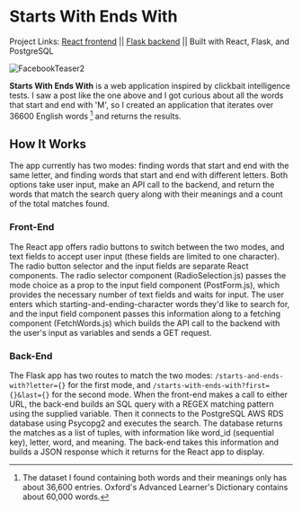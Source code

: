 # Starts With Ends With
Project Links: [React frontend](https://main.djf9hwudvwist.amplifyapp.com) || [Flask backend](https://flask-service.a1cqh1bc24r90.us-east-1.cs.amazonlightsail.com) ||
Built with React, Flask, and PostgreSQL

![FacebookTeaser2](https://user-images.githubusercontent.com/103860612/171473732-6398c073-db43-450e-b11d-d48cbfadc5bd.jpg)

**Starts With Ends With** is a web application inspired by clickbait intelligence tests. I saw a post like the one above and I got curious about all the words that start and end with 'M', so I created an application that iterates over 36600 English words [^1] and returns the results. 

## How It Works

The app currently has two modes: finding words that start and end with the same letter, and finding words that start and end with different letters. Both options take user input, make an API call to the backend, and return the words that match the search query along with their meanings and a count of the total matches found.

### Front-End

  The React app offers radio buttons to switch between the two modes, and text fields to accept user input (these fields are limited to one character). The radio button selector and the input fields are separate React components. The radio selector component (RadioSelection.js) passes the mode choice as a prop to the input field component (PostForm.js), which provides the necessary number of text fields and waits for input. The user enters which starting-and-ending-character words they'd like to search for, and the input field component passes this information along to a fetching component (FetchWords.js) which builds the API call to the backend with the user's input as variables and sends a GET request.
  
### Back-End

  The Flask app has two routes to match the two modes: `/starts-and-ends-with?letter={}` for the first mode, and `/starts-with-ends-with?first={}&last={}` for the second mode. When the front-end makes a call to either URL, the back-end builds an SQL query with a REGEX matching pattern using the supplied variable. Then it connects to the PostgreSQL AWS RDS database using Psycopg2 and executes the search. The database returns the matches as a list of tuples, with information like word_id (sequential key), letter, word, and meaning. The back-end takes this information and builds a JSON response which it returns for the React app to display. 


[^1]: The dataset I found containing both words and their meanings only has about 36,600 entries. Oxford's Advanced Learner's Dictionary contains about 60,000 words.
